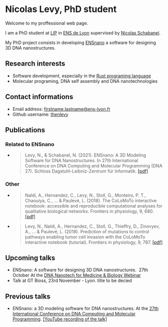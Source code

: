 # Nicolas Levy, PhD student
Welcome to my proffessional web page.

I am a PhD student at [LIP](http://www.ens-lyon.fr/LIP/) in [ENS de Lyon](http://www.ens-lyon.fr/)
supervised by [Nicolas Schabanel](http://perso.ens-lyon.fr/nicolas.schabanel).

My PhD project consists in developing [ENSnano](http://www.ens-lyon.fr/ensnano/) a software for
designing 3D DNA nanostructures.

## Research interests

* Software development, especially in the [Rust programing language](https://www.rust-lang.org/)
* Molecular programing, DNA self assembly and DNA nanotechnologies

## Contact informations

* Email address: firstname.lastname@ens-lyon.fr 
* Github username: [thenlevy](https://github.com/thenlevy)

## Publications

### Related to ENSnano

* > Levy, N., & Schabanel, N. (2021). ENSnano: A 3D Modeling Software for DNA Nanostructures.
  > In 27th International Conference on DNA Computing and Molecular Programming (DNA 27).
  > Schloss Dagstuhl-Leibniz-Zentrum für Informatik.
  > [[pdf]](https://drops.dagstuhl.de/opus/volltexte/2021/14672/pdf/LIPIcs-DNA-27-5.pdf)

### Other

* > Naldi, A., Hernandez, C., Levy, N., Stoll, G., Monteiro, P. T., Chaouiya, C., ... &
  > Paulevé, L. (2018). The CoLoMoTo interactive notebook: accessible and reproducible
  > computational analyses for qualitative biological networks. Frontiers in physiology, 9, 680.
  > [[pdf]](https://www.frontiersin.org/articles/10.3389/fphys.2018.00680/pdf)
* > Levy, N., Naldi, A., Hernandez, C., Stoll, G., Thieffry, D., Zinovyev, A., ... & Paulevé, L.
  > (2018). Prediction of mutations to control pathways enabling tumor cell invasion with the 
  > CoLoMoTo interactive notebook (tutorial). Frontiers in physiology, 9, 787.
  > [[pdf]](https://internal-journal.frontiersin.org/articles/10.3389/fphys.2018.00787/pdf)

## Upcoming talks

* ENSnano: A software for designing 3D DNA nanostructures.  27th October At the [DNA Nanotech for Medicine & Biology Webinar](https://blogs.ed.ac.uk/dnananotechwebinars/)
* Talk at GT Bioss, 23rd November - Lyon. title to be decied

## Previous talks

* ENSnano: a 3D modeling software for DNA nanostructures. At the [27th International Conference on DNA Computing and Molecular Programming](http://dna27.iopconfs.org/home). [[YouTube recording of the talk]](https://www.youtube.com/watch?v=NPH-ukYMhdY)

